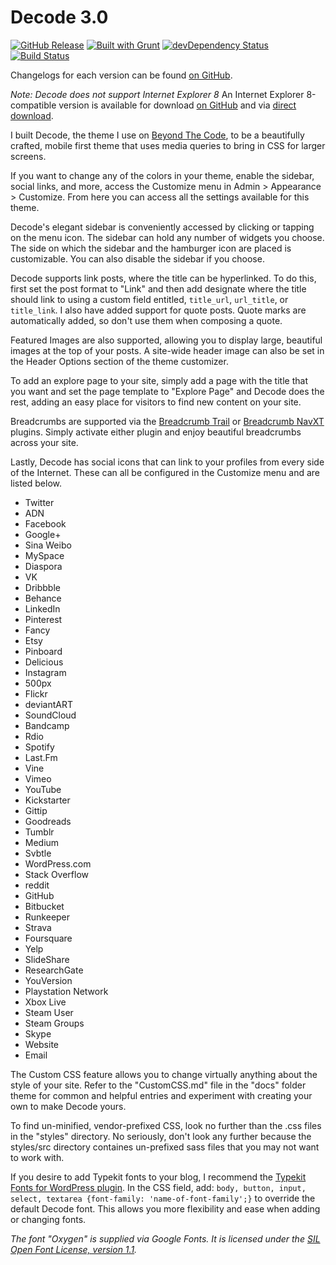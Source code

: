 # Decode 3.0
[![GitHub Release](http://img.shields.io/github/release/ScottSmith95/Decode.svg?style=flat)](https://github.com/ScottSmith95/Decode/releases/latest)
[![Built with Grunt](http://img.shields.io/badge/built_with-GRUNT-orange.svg?style=flat)](http://gruntjs.com/)
[![devDependency Status](http://img.shields.io/david/dev/ScottSmith95/Decode.svg?style=flat)](https://david-dm.org/ScottSmith95/Decode#info=devDependencies)
[![Build Status](http://img.shields.io/travis/ScottSmith95/Decode.svg?style=flat)](https://travis-ci.org/ScottSmith95/Decode)

Changelogs for each version can be found [on GitHub](https://github.com/ScottSmith95/Decode/releases).

*Note: Decode does not support Internet Explorer 8* An Internet Explorer 8-compatible version is available for download [on GitHub](https://github.com/ScottSmith95/Decode/tree/IE8-Support) and via [direct download](https://github.com/ScottSmith95/Decode/archive/IE8-Support.zip).

I built Decode, the theme I use on [Beyond The Code](http://beyondtheco.de), to be a beautifully crafted, mobile first theme that uses media queries to bring in CSS for larger screens. 

If you want to change any of the colors in your theme, enable the sidebar, social links, and more, access the Customize menu in Admin > Appearance > Customize. From here you can access all the settings available for this theme. 

Decode's elegant sidebar is conveniently accessed by clicking or tapping on the menu icon. The sidebar can hold any number of widgets you choose. The side on which the sidebar and the hamburger icon are placed is customizable. You can also disable the sidebar if you choose. 

Decode supports link posts, where the title can be hyperlinked. To do this, first set the post format to "Link" and then add designate where the title should link to using a custom field entitled, `title_url`, `url_title`, or `title_link`. I also have added support for quote posts. Quote marks are automatically added, so don't use them when composing a quote. 

Featured Images are also supported, allowing you to display large, beautiful images at the top of your posts. A site-wide header image can also be set in the Header Options section of the theme customizer. 

To add an explore page to your site, simply add a page with the title that you want and set the page template to "Explore Page" and Decode does the rest, adding an easy place for visitors to find new content on your site. 

Breadcrumbs are supported via the [Breadcrumb Trail](http://wordpress.org/plugins/breadcrumb-trail/) or [Breadcrumb NavXT](http://wordpress.org/plugins/breadcrumb-navxt/) plugins. Simply activate either plugin and enjoy beautiful breadcrumbs across your site.

Lastly, Decode has social icons that can link to your profiles from every side of the Internet. These can all be configured in the Customize menu and are listed below.
- Twitter
- ADN
- Facebook
- Google+
- Sina Weibo
- MySpace
- Diaspora
- VK
- Dribbble
- Behance
- LinkedIn
- Pinterest
- Fancy
- Etsy
- Pinboard
- Delicious
- Instagram
- 500px
- Flickr
- deviantART
- SoundCloud
- Bandcamp
- Rdio
- Spotify
- Last.Fm
- Vine
- Vimeo
- YouTube
- Kickstarter
- Gittip
- Goodreads
- Tumblr
- Medium
- Svbtle
- WordPress.com
- Stack Overflow
- reddit
- GitHub
- Bitbucket
- Runkeeper
- Strava
- Foursquare
- Yelp
- SlideShare
- ResearchGate
- YouVersion
- Playstation Network
- Xbox Live
- Steam User
- Steam Groups
- Skype
- Website
- Email

The Custom CSS feature allows you to change virtually anything about the style of your site. Refer to the "CustomCSS.md" file in the "docs" folder theme for common and helpful entries and experiment with creating your own to make Decode yours.

To find un-minified, vendor-prefixed CSS, look no further than the .css files in the "styles" directory. No seriously, don't look any further because the styles/src directory containes un-prefixed sass files that you may not want to work with.

If you desire to add Typekit fonts to your blog, I recommend the [Typekit Fonts for WordPress plugin](http://wordpress.org/plugins/typekit-fonts-for-wordpress/). In the CSS field, add: `body, button, input, select, textarea {font-family: 'name-of-font-family';}` to override the default Decode font. This allows you more flexibility and ease when adding or changing fonts. 

*The font "Oxygen" is supplied via Google Fonts. It is licensed under the [SIL Open Font License, version 1.1](http://scripts.sil.org/cms/scripts/page.php?site_id=nrsi&id=OFL).*